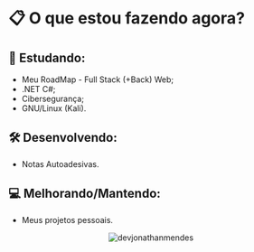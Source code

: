 # 📋 O que estou fazendo agora?

## 📄 Estudando:
- Meu RoadMap - Full Stack (+Back) Web;
- .NET C#;
- Cibersegurança;
- GNU/Linux (Kali).

## 🛠️ Desenvolvendo:
- Notas Autoadesivas.

## 💻 Melhorando/Mantendo:
- Meus projetos pessoais.



<p align="center">
 <img align="center" src="https://github-readme-stats-eight-theta.vercel.app/api/top-langs/?username=devjonathanmendes&show_icons=true&theme=dark&text_color=ffffff&locale=en&layout=compact" alt="devjonathanmendes" />
</p>
